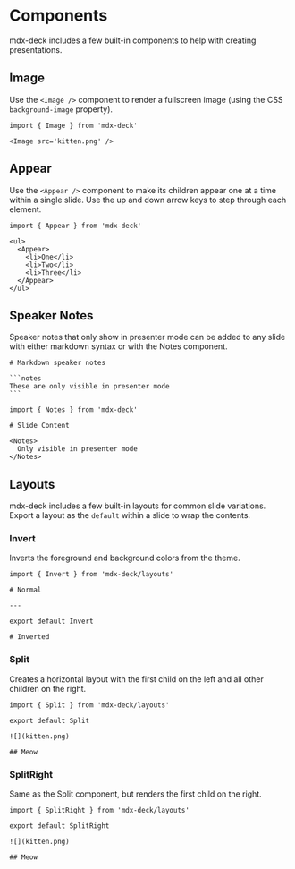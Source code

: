 
# Components

mdx-deck includes a few built-in components to help with creating presentations.

## Image

Use the `<Image />` component to render a fullscreen image (using the CSS `background-image` property).

```mdx
import { Image } from 'mdx-deck'

<Image src='kitten.png' />
```

## Appear

Use the `<Appear />` component to make its children appear one at a time within a single slide.
Use the up and down arrow keys to step through each element.

```mdx
import { Appear } from 'mdx-deck'

<ul>
  <Appear>
    <li>One</li>
    <li>Two</li>
    <li>Three</li>
  </Appear>
</ul>
```

## Speaker Notes

Speaker notes that only show in presenter mode can be added to any slide with either markdown syntax or with the Notes component.

````mdx
# Markdown speaker notes

```notes
These are only visible in presenter mode
```
````

```mdx
import { Notes } from 'mdx-deck'

# Slide Content

<Notes>
  Only visible in presenter mode
</Notes>
```

## Layouts

mdx-deck includes a few built-in layouts for common slide variations.
Export a layout as the `default` within a slide to wrap the contents.

### Invert

Inverts the foreground and background colors from the theme.

```mdx
import { Invert } from 'mdx-deck/layouts'

# Normal

---

export default Invert

# Inverted
```

### Split

Creates a horizontal layout with the first child on the left and all other children on the right.

```mdx
import { Split } from 'mdx-deck/layouts'

export default Split

![](kitten.png)

## Meow
```

### SplitRight

Same as the Split component, but renders the first child on the right.

```mdx
import { SplitRight } from 'mdx-deck/layouts'

export default SplitRight

![](kitten.png)

## Meow
```

